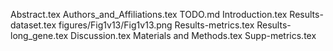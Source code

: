 Abstract.tex
Authors_and_Affiliations.tex
TODO.md
Introduction.tex
Results-dataset.tex
figures/Fig1v13/Fig1v13.png
Results-metrics.tex
Results-long_gene.tex
Discussion.tex
Materials and Methods.tex
Supp-metrics.tex

